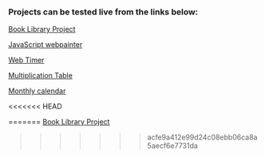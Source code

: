 ### Projects can be tested live from the links below:
[Book Library Project](https://plamen33.github.io/Javascript/BookLibrary/books.html)

[JavaScript webpainter](https://plamen33.github.io/Javascript/webpainter.html)

[Web Timer](https://plamen33.github.io/Javascript/WebTimer/WebTimer.html)

[Multiplication Table](https://plamen33.github.io/Javascript/MultiplicationTable.html)

[Monthly calendar](https://plamen33.github.io/Javascript/Monthly%20Calendar%20with%20Javascript.html)
 	
<<<<<<< HEAD

=======
[Book Library Project](https://plamen33.github.io/Javascript/BookLibrary/books.html)
>>>>>>> acfe9a412e99d24c08ebb06ca8a5aecf6e7731da

